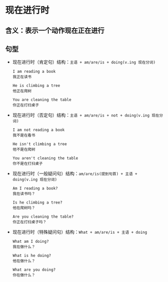# 现在进行时

## 含义：表示一个动作现在正在进行

## 句型

- 现在进行时（肯定句）结构：`主语 + am/are/is + doing(v.ing 现在分词)`

  ```
  I am reading a book
  我正在读书

  He is climbing a tree
  他正在爬树

  You are cleaning the table
  你正在打扫桌子
  ```

- 现在进行时（否定句）结构：`主语 + am/are/is + not + doing(v.ing 现在分词)`

  ```
  I am not reading a book
  我不是在看书

  He isn't climbing a tree
  他不是在爬树

  You aren't cleaning the table
  你不是在打扫桌子
  ```

- 现在进行时（一般疑问句）结构：`am/are/is(提到句首) + 主语 + doing(v.ing 现在分词)`

  ```
  Am I reading a book?
  我在读书吗？

  Is he climbing a tree?
  他在爬树吗？

  Are you cleaning the table?
  你正在打扫桌子吗？
  ```

- 现在进行时（特殊疑问句）结构：`What + am/are/is + 主语 + doing`

  ```
  What am I doing?
  我在做什么？

  What is he doing?
  他在做什么？

  What are you doing?
  你在做什么？
  ```
